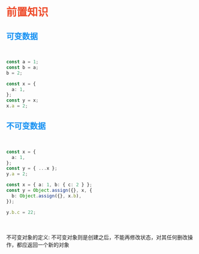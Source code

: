 # 前置知识

<div class="grid grid-cols-2 gap-x-4">
<div>

## 可变数据

<br/>

```ts
const a = 1;
const b = a;
b = 2;

const x = {
  a: 1,
};
const y = x;
x.a = 2;
```

</div>
<div>

## 不可变数据
<br/>

```ts
const x = {
  a: 1,
};
const y = { ...x };
y.a = 2;

const x = { a: 1, b: { c: 2 } };
const y = Object.assign({}, x, {
  b: Object.assign({}, x.b),
});

y.b.c = 22;
```





</div>
</div>

<br/>
<br/>

<div v-click>不可变对象的定义: 不可变对象则是创建之后，不能再修改状态，对其任何删改操作，都应返回一个新的对象
</div>



<style>
h1 {
  color: rgb(238, 77, 45)
}
h2 {
  color: #1791f2
}
</style>

<!--
首先，我们需要了解一点前置知识，关于可变数据结构与不可变数据。这里有两个例子。
在第一个例子中，我们首先将a赋值为1，然后将b赋值为a，此时我们修改b的值为2，那么a的值会改变吗，显然不会改变，因为a是原始值，原始值的复制是值拷贝。

但是对于下面的对象来说，就没有那么幸运了，x是一个对象，那么y就是x的地址拷贝，所以当我们修改x的时候，y中a的值也会随之改变。
需要注意的是在javascript中string类型也是原始值，这是和其他语言的不同的，除了原始值之外的对象呢，他们都是可变对象。提案中的Record和Tuple

那么什么是不可变数据呢？我们可以给它下个定义：不可变对象则是创建之后，不能再修改状态，对其任何删改操作，都应返回一个新的对象。而在js中是没有原生实现不可变数据的api的，所以如果我们想要这么做的话，我们对一个对象修改之前，需要先对它进行拷贝。我们对x进行修改的时候，先对它进行浅拷贝，然后再修改。那么如果对象的嵌套结构深的话，去进行修改就比较麻烦，这是使用不可变数据的一个痛点。
-->
